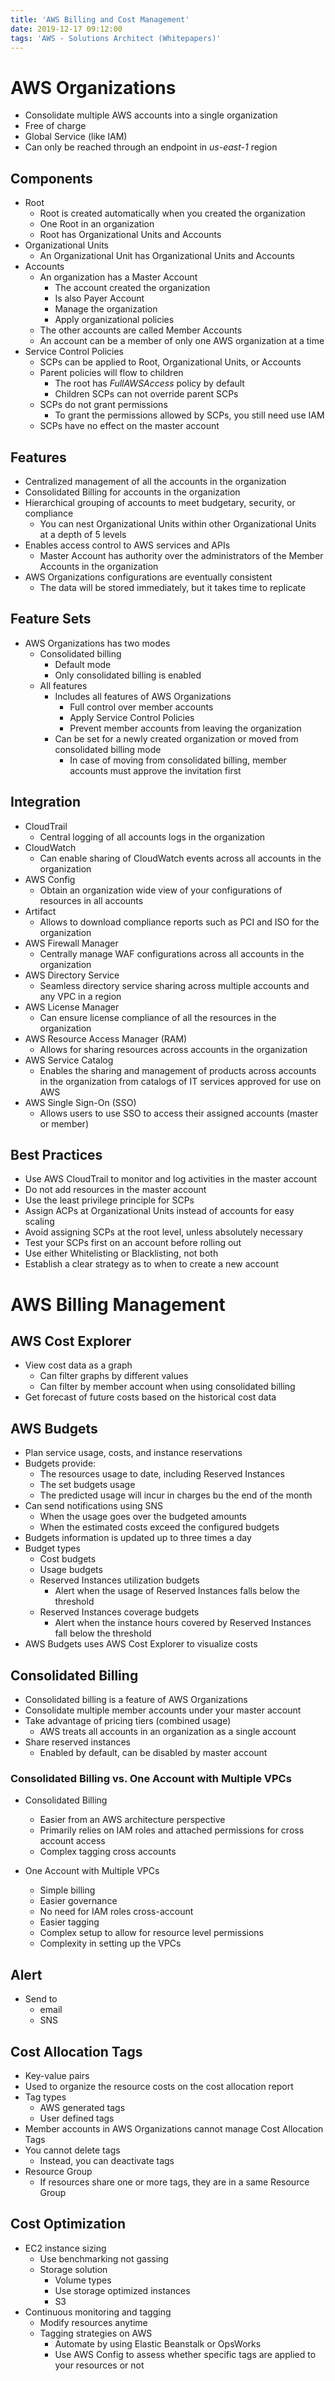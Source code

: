 ```yaml
---
title: 'AWS Billing and Cost Management'
date: 2019-12-17 09:12:00
tags: 'AWS - Solutions Architect (Whitepapers)'
---
```


# AWS Organizations

- Consolidate multiple AWS accounts into a single organization
- Free of charge
- Global Service (like IAM)
- Can only be reached through an endpoint in *us-east-1* region

## Components

- Root
  - Root is created automatically when you created the organization
  - One Root in an organization
  - Root has Organizational Units and Accounts
- Organizational Units
  - An Organizational Unit has Organizational Units and Accounts
- Accounts
  - An organization has a Master Account
    - The account created the organization
    - Is also Payer Account
    - Manage the organization
    - Apply organizational policies
  - The other accounts are called Member Accounts
  - An account can be a member of only one AWS organization at a time
- Service Control Policies
  - SCPs can be applied to Root, Organizational Units, or Accounts
  - Parent policies will flow to children
    - The root has *FullAWSAccess* policy by default
    - Children SCPs can not override parent SCPs
  - SCPs do not grant permissions
    - To grant the permissions allowed by SCPs, you still need use IAM
  - SCPs have no effect on the master account

## Features

- Centralized management of all the accounts in the organization
- Consolidated Billing for accounts in the organization
- Hierarchical grouping of accounts to meet budgetary, security, or compliance
  - You can nest Organizational Units within other Organizational Units at a depth of 5 levels
- Enables access control to AWS services and APIs
  - Master Account has authority over the administrators of the Member Accounts in the organization
- AWS Organizations configurations are eventually consistent
  - The data will be stored immediately, but it takes time to replicate

## Feature Sets

- AWS Organizations has two modes
  - Consolidated billing
    - Default mode
    - Only consolidated billing is enabled
  - All features
    - Includes all features of AWS Organizations
      - Full control over member accounts
      - Apply Service Control Policies
      - Prevent member accounts from leaving the organization
    - Can be set for a newly created organization or moved from consolidated billing mode
      - In case of moving from consolidated billing, member accounts must approve the invitation first

## Integration

- CloudTrail
  - Central logging of all accounts logs in the organization
- CloudWatch
  - Can enable sharing of CloudWatch events across all accounts in the organization
- AWS Config
  - Obtain an organization wide view of your configurations of resources in all accounts
- Artifact
  - Allows to download compliance reports such as PCI and ISO for the organization
- AWS Firewall Manager
  - Centrally manage WAF configurations across all accounts in the organization
- AWS Directory Service
  - Seamless directory service sharing across multiple accounts and any VPC in a region
- AWS License Manager
  - Can ensure license compliance of all the resources in the organization
- AWS Resource Access Manager (RAM)
  - Allows for sharing resources across accounts in the organization
- AWS Service Catalog
  - Enables the sharing and management of products across accounts in the organization from catalogs of IT services approved for use on AWS
- AWS Single Sign-On (SSO)
  - Allows users to use SSO to access their assigned accounts (master or member)

## Best Practices

- Use AWS CloudTrail to monitor and log activities in the master account
- Do not add resources in the master account
- Use the least privilege principle for SCPs
- Assign ACPs at Organizational Units instead of accounts for easy scaling
- Avoid assigning SCPs at the root level, unless absolutely necessary
- Test your SCPs first on an account before rolling out
- Use either Whitelisting or Blacklisting, not both
- Establish a clear strategy as to when to create a new account

# AWS Billing Management

## AWS Cost Explorer

- View cost data as a graph
  - Can filter graphs by different values
  - Can filter by member account when using consolidated billing
- Get forecast of future costs based on the historical cost data

## AWS Budgets

- Plan service usage, costs, and instance reservations
- Budgets provide:
  - The resources usage to date, including Reserved Instances
  - The set budgets usage
  - The predicted usage will incur in charges bu the end of the month
- Can send notifications using SNS
  - When the usage goes over the budgeted amounts
  - When the estimated costs exceed the configured budgets
- Budgets information is updated up to three times a day
- Budget types
  - Cost budgets
  - Usage budgets
  - Reserved Instances utilization budgets
    - Alert when the usage of Reserved Instances falls below the threshold
  - Reserved Instances coverage budgets
    - Alert when the instance hours covered by Reserved Instances fall below the threshold
- AWS Budgets uses AWS Cost Explorer to visualize costs

## Consolidated Billing

- Consolidated billing is a feature of AWS Organizations
- Consolidate multiple member accounts under your master account
- Take advantage of pricing tiers (combined usage)
  - AWS treats all accounts in an organization as a single account
- Share reserved instances
  - Enabled by default, can be disabled by master account

### Consolidated Billing vs. One Account with Multiple VPCs

- Consolidated Billing
  - Easier from an AWS architecture perspective
  - Primarily relies on IAM roles and attached permissions for cross account access
  - Complex tagging cross accounts

- One Account with Multiple VPCs
  - Simple billing
  - Easier governance
  - No need for IAM roles cross-account
  - Easier tagging
  - Complex setup to allow for resource level permissions
  - Complexity in setting up the VPCs

## Alert

- Send to
  - email
  - SNS

## Cost Allocation Tags

- Key-value pairs
- Used to organize the resource costs on the cost allocation report
- Tag types
  - AWS generated tags
  - User defined tags
- Member accounts in AWS Organizations cannot manage Cost Allocation Tags
- You cannot delete tags
  - Instead, you can deactivate tags
- Resource Group
  - If resources share one or more tags, they are in a same Resource Group

## Cost Optimization

- EC2 instance sizing
  - Use benchmarking not gassing
  - Storage solution
    - Volume types
    - Use storage optimized instances
    - S3
- Continuous monitoring and tagging
  - Modify resources anytime
  - Tagging strategies on AWS
    - Automate by using Elastic Beanstalk or OpsWorks
    - Use AWS Config to assess whether specific tags are applied to your resources or not
